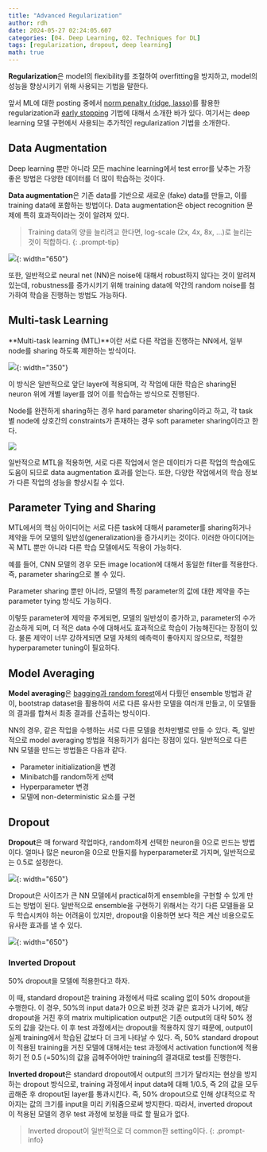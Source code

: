 ```yaml
---
title: "Advanced Regularization"
author: rdh
date: 2024-05-27 02:24:05.607
categories: [04. Deep Learning, 02. Techniques for DL]
tags: [regularization, dropout, deep learning]
math: true
---
```

**Regularization**은 model의 flexibility를 조절하여 overfitting을 방지하고, model의 성능을 향상시키기 위해 사용되는 기법을 말한다.

앞서 ML에 대한 posting 중에서 [norm penalty (ridge, lasso)](https://rohdonghyun.github.io/posts/Regularization/)를 활용한 regularization과 [early stopping](https://rohdonghyun.github.io/posts/Optimization-vs-Learning/) 기법에 대해서 소개한 바가 있다. 여기서는 deep learning 모델 구현에서 사용되는 추가적인 regularization 기법을 소개한다.

## Data Augmentation
Deep learning 뿐만 아니라 모든 machine learning에서 test error를 낮추는 가장 좋은 방법은 다양한 데이터를 더 많이 학습하는 것이다.

**Data augmentation**은 기존 data를 기반으로 새로운 (fake) data를 만들고, 이를 training data에 포함하는 방법이다. Data augmentation은 object recognition 문제에 특히 효과적이라는 것이 알려져 있다.

> Training data의 양을 늘리려고 한다면, log-scale (2x, 4x, 8x, ...)로 늘리는 것이 적합하다.
{: .prompt-tip}

![](/assets/img/Advanced-Regularization-01.png){: width="650"}

또한, 일반적으로 neural net (NN)은 noise에 대해서 robust하지 않다는 것이 알려져 있는데, robustness를 증가시키기 위해 training data에 약간의 random noise를 첨가하여 학습을 진행하는 방법도 가능하다.

## Multi-task Learning
**Multi-task learning (MTL)**이란 서로 다른 작업을 진행하는 NN에서, 일부 node를 sharing 하도록 제한하는 방식이다.

![](/assets/img/Advanced-Regularization-02.png){: width="350"}

이 방식은 일반적으로 앞단 layer에 적용되며, 각 작업에 대한 학습은 sharing된 neuron 위에 개별 layer를 얹어 이를 학습하는 방식으로 진행된다.

Node를 완전하게 sharing하는 경우 hard parameter sharing이라고 하고, 각 task별 node에 상호간의 constraints가 존재하는 경우 soft parameter sharing이라고 한다.

![](/assets/img/Advanced-Regularization-03.png)

일반적으로 MTL을 적용하면, 서로 다른 작업에서 얻은 데이터가 다른 작업의 학습에도 도움이 되므로 data augmentation 효과를 얻는다. 또한, 다양한 작업에서의 학습 정보가 다른 작업의 성능을 향상시킬 수 있다.

## Parameter Tying and Sharing
MTL에서의 핵심 아이디어는 서로 다른 task에 대해서 parameter를 sharing하거나 제약을 두어 모델의 일반성(generalization)을 증가시키는 것이다. 이러한 아이디어는 꼭 MTL 뿐만 아니라 다른 학습 모델에서도 적용이 가능하다.

예를 들어, CNN 모델의 경우 모든 image location에 대해서 동일한 filter를 적용한다. 즉, parameter sharing으로 볼 수 있다.

Parameter sharing 뿐만 아니라, 모델의 특정 parameter의 값에 대한 제약을 주는 parameter tying 방식도 가능하다.

이렇듯 parameter에 제약을 주게되면, 모델의 일반성이 증가하고, parameter의 수가 감소하게 되며, 더 적은 data 수에 대해서도 효과적으로 학습이 가능해진다는 장점이 있다. 물론 제약이 너무 강하게되면 모델 자체의 예측력이 좋아지지 않으므로, 적절한 hyperparameter tuning이 필요하다.

## Model Averaging
**Model averaging**은 [bagging과 random forest](https://rohdonghyun.github.io/posts/Bagging-and-Random-Forest/)에서 다뤘던 ensemble 방법과 같이, bootstrap dataset을 활용하여 서로 다른 유사한 모델을 여러개 만들고, 이 모델들의 결과를 합쳐서 최종 결과를 산출하는 방식이다.

NN의 경우, 같은 작업을 수행하는 서로 다른 모델을 천차만별로 만들 수 있다. 즉, 일반적으로 model averaging 방법을 적용하기가 쉽다는 장점이 있다. 일반적으로 다른 NN 모델을 만드는 방법들은 다음과 같다.

* Parameter initialization을 변경
* Minibatch를 random하게 선택
* Hyperparameter 변경
* 모델에 non-deterministic 요소를 구현

## Dropout
**Dropout**은 매 forward 작업마다, random하게 선택한 neuron을 0으로 만드는 방법이다. 얼마나 많은 neuron을 0으로 만들지를 hyperparameter로 가지며, 일반적으로는 0.5로 설정한다.

![](/assets/img/Advanced-Regularization-04.png){: width="650"}

Dropout은 사이즈가 큰 NN 모델에서 practical하게 ensemble을 구현할 수 있게 만드는 방법이 된다. 일반적으로 ensemble을 구현하기 위해서는 각기 다른 모델들을 모두 학습시켜야 하는 어려움이 있지만, dropout을 이용하면 보다 적은 계산 비용으로도 유사한 효과를 낼 수 있다.

![](/assets/img/Advanced-Regularization-05.png){: width="650"}


### Inverted Dropout
50% dropout을 모델에 적용한다고 하자.

이 때, standard dropout은 training 과정에서 따로 scaling 없이 50% dropout을 수행한다. 이 경우, 50%의 input data가 0으로 바뀐 것과 같은 효과가 나기에, 해당 dropout을 거친 후의 matrix multiplication output은 기존 output의 대략 50% 정도의 값을 갖는다. 이 후 test 과정에서는 dropout을 적용하지 않기 때문에, output이 실제 training에서 학습된 값보다 더 크게 나타날 수 있다. 즉, 50% standard dropout이 적용된 training을 거친 모델에 대해서는 test 과정에서 activation function에 적용하기 전 0.5 (=50%)의 값을 곱해주어야만 training의 결과대로 test를 진행한다.

**Inverted dropout**은 standard dropout에서 output의 크기가 달라지는 현상을 방지하는 dropout 방식으로, training 과정에서 input data에 대해 1/0.5, 즉 2의 값을 모두 곱해준 후 dropout된 layer를 통과시킨다. 즉, 50% dropout으로 인해 상대적으로 작아지는 값의 크기를 input을 미리 키워줌으로써 방지한다. 따라서, inverted dropout이 적용된 모델의 경우 test 과정에 보정을 따로 할 필요가 없다.

> Inverted dropout이 일반적으로 더 common한 setting이다.
{: .prompt-info}
